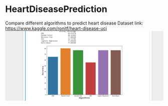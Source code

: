 # HeartDiseasePrediction
Compare different algorithms to predict heart disease
Dataset link: https://www.kaggle.com/ronitf/heart-disease-uci
<img src="./dfaccuracycompare.png">
